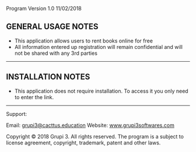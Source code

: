 Program Version 1.0 11/02/2018

GENERAL USAGE NOTES
--------------------------------------------------------------------------------------------------------------
- This application allows users to rent books online for free
- All information entered up registration will remain confidential and will not be shared with any 3rd parties
--------------------------------------------------------------------------------------------------------------

INSTALLATION NOTES
--------------------------------------------------------------------------------------------------------------
- This application does not require installation. To access it you only need to enter the link.
--------------------------------------------------------------------------------------------------------------

Support:

Email: grupi3@cacttus.education
Website: www.grupi3softwares.com

Copyright © 2018 Grupi 3. All rights reserved. The program is a subject to license agreement, copyright, trademark, patent and other laws.

